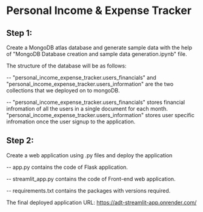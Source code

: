 # Personal Income & Expense Tracker
## Step 1:
Create a MongoDB atlas database and generate sample data with the help of "MongoDB Database creation and sample data generation.ipynb" file.

The structure of the database will be as follows: 

-- "personal_income_expense_tracker.users_financials" and "personal_income_expense_tracker.users_information" are the two collections that we deployed on to mongoDB. 

-- "personal_income_expense_tracker.users_financials" stores financial infromation of all the users in a single document for each month. "personal_income_expense_tracker.users_information" 
stores user specific infromation once the user signup to the application.
## Step 2: 
Create a web application using .py files and deploy the application 

-- app.py contains the code of Flask application.

-- streamlit_app.py contains the code of Front-end web application.

-- requirements.txt contains the packages with versions required.

The final deployed application URL: https://adt-streamlit-app.onrender.com/
